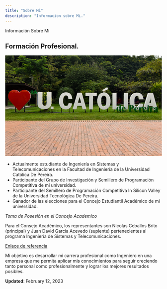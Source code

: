 ```yaml
---
title: "Sobre Mi"
description: "Informacion sobre Mi."
---
```


Información Sobre Mi

## Formación Profesional.

![Universidad](/assets/images/about/uni.png)

- Actualmente estudiante de Ingeniería en Sistemas y Telecomunicaciones en la Facultad de Ingeniería de la Universidad Católica De Pereira.
- Participante del Grupo de Investigación y Semillero de Programación Competitiva de mi universidad.
- Participante del Semillero de Programación Competitiva In Silicon Valley de la Universidad Tecnológica De Pereira.
- Ganador de las elecciones para el Concejo Estudiantil Académico de mi universidad.

*Toma de Posesión en el Concejo Academico*

Para el Consejo Académico, los representantes son Nicolás Ceballos Brito (principal) y Juan David García Acevedo (suplente) pertenecientes al programa Ingeniería de Sistemas y Telecomunicaciones.

[Enlace de referencia](https://www.ucp.edu.co/noticias/asumen-nuevos-representantes-estudiantiles/)

Mi objetivo es desarrollar mi carrera profesional como Ingeniero en una empresa que me permita aplicar mis conocimientos para seguir creciendo tanto personal como profesionalmente y lograr los mejores resultados posibles.



**Updated**: February 12, 2023



